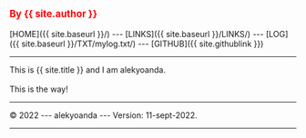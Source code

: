 ---
---
<span style="color:red; font-weight:bold; font-size:larger;">By {{ site.author }}</span>
<br><br>
[HOME]({{ site.baseurl }}/) ---
[LINKS]({{ site.baseurl }}/LINKS/) ---
[LOG]({{ site.baseurl }}/TXT/mylog.txt/) ---
[GITHUB]({{ site.githublink }})
<br>
<hr>
This is {{ site.title }} and I am alekyoanda.
<br><br>
This is the way!
<br>
<hr>
&copy; 2022 --- alekyoanda --- Version: 11-sept-2022.
<hr>
<br>